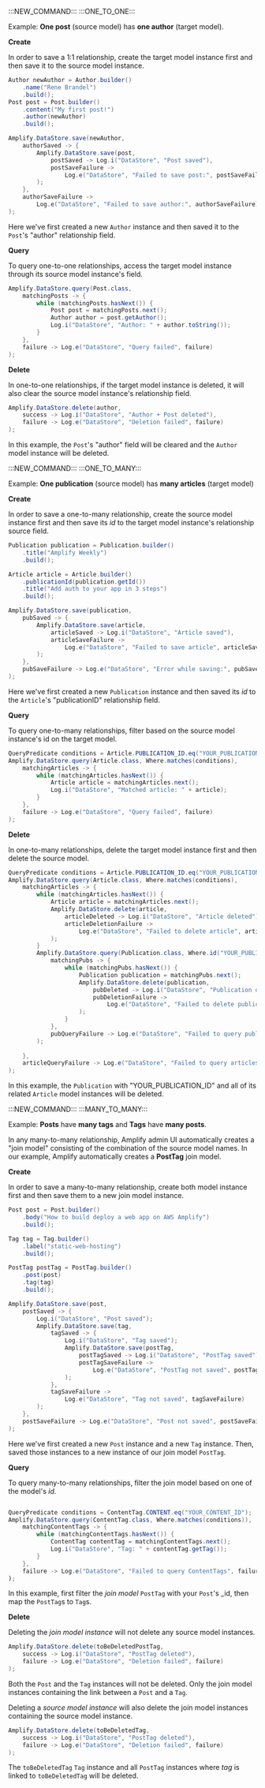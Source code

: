 :::NEW_COMMAND:::
:::ONE_TO_ONE:::

Example: **One post** (source model) has **one author** (target model).

**Create**

In order to save a 1:1 relationship, create the target model instance first and then save it to the source model instance.

```java
Author newAuthor = Author.builder()
    .name("Rene Brandel")
    .build();
Post post = Post.builder()
    .content("My first post!")
    .author(newAuthor)
    .build();

Amplify.DataStore.save(newAuthor,
    authorSaved -> {
        Amplify.DataStore.save(post,
            postSaved -> Log.i("DataStore", "Post saved"),
            postSaveFailure ->
                Log.e("DataStore", "Failed to save post:", postSaveFailure)
        );
    },
    authorSaveFailure ->
        Log.e("DataStore", "Failed to save author:", authorSaveFailure)
);
```
Here we've first created a new `Author` instance and then saved it to the `Post`'s "author" relationship field.

**Query**

To query one-to-one relationships, access the target model instance through its source model instance's field.

```java
Amplify.DataStore.query(Post.class,
    matchingPosts -> {
        while (matchingPosts.hasNext()) {
            Post post = matchingPosts.next();
            Author author = post.getAuthor();
            Log.i("DataStore", "Author: " + author.toString());
        }
    },
    failure -> Log.e("DataStore", "Query failed", failure)
);
```

**Delete**

In one-to-one relationships, if the target model instance is deleted, it will also clear the source model instance's relationship field.

```java
Amplify.DataStore.delete(author,
    success -> Log.i("DataStore", "Author + Post deleted"),
    failure -> Log.e("DataStore", "Deletion failed", failure)
);
```

In this example, the `Post`'s "author" field will be cleared and the `Author` model instance will be deleted.

:::NEW_COMMAND:::
:::ONE_TO_MANY:::

Example: **One publication** (source model) has **many articles** (target model)

**Create**

In order to save a one-to-many relationship, create the source model instance first and then save its _id_ to the target model instance's relationship source field.

```java
Publication publication = Publication.builder()
    .title("Amplify Weekly")
    .build();

Article article = Article.builder()
    .publicationId(publication.getId())
    .title("Add auth to your app in 3 steps")
    .build();

Amplify.DataStore.save(publication,
    pubSaved -> {
        Amplify.DataStore.save(article,
            articleSaved -> Log.i("DataStore", "Article saved"),
            articleSaveFailure ->
                Log.e("DataStore", "Failed to save article", articleSaveFailure)
        );
    },
    pubSaveFailure -> Log.e("DataStore", "Error while saving:", pubSaveFailure)
);
```
Here we've first created a new `Publication` instance and then saved its _id_ to the `Article`'s "publicationID" relationship field.

**Query**

To query one-to-many relationships, filter based on the source model instance's id on the target model.

```java
QueryPredicate conditions = Article.PUBLICATION_ID.eq("YOUR_PUBLICATION_ID")
Amplify.DataStore.query(Article.class, Where.matches(conditions),
    matchingArticles -> {
        while (matchingArticles.hasNext()) {
            Article article = matchingArticles.next();
            Log.i("DataStore", "Matched article: " + article);
        }
    },
    failure -> Log.e("DataStore", "Query failed", failure)
);
```

**Delete**

In one-to-many relationships, delete the target model instance first and then delete the source model.

```java
QueryPredicate conditions = Article.PUBLICATION_ID.eq("YOUR_PUBLICATION_ID");
Amplify.DataStore.query(Article.class, Where.matches(conditions),
    matchingArticles -> {
        while (matchingArticles.hasNext()) {
            Article article = matchingArticles.next();
            Amplify.DataStore.delete(article,
                articleDeleted -> Log.i("DataStore", "Article deleted"),
                articleDeletionFailure ->
                    Log.e("DataStore", "Failed to delete article", articleDeletionFailure)
            );
        }
        Amplify.DataStore.query(Publication.class, Where.id("YOUR_PUBLICATION_ID"),
            matchingPubs -> {
                while (matchingPubs.hasNext()) {
                    Publication publication = matchingPubs.next();
                    Amplify.DataStore.delete(publication,
                        pubDeleted -> Log.i("DataStore", "Publication deleted"),
                        pubDeletionFailure ->
                            Log.e("DataStore", "Failed to delete publication", pubDeletionFailure)
                    );
                }
            },
            pubQueryFailure -> Log.e("DataStore", "Failed to query publications", pubQueryFailure)
        );
    
    },
    articleQueryFailure -> Log.e("DataStore", "Failed to query articles", articleQueryFailure)
);
```

In this example, the `Publication` with "YOUR_PUBLICATION_ID" and all of its related `Article` model instances will be deleted.

:::NEW_COMMAND:::
:::MANY_TO_MANY:::

Example: **Posts** have **many tags** and **Tags** have **many posts**. 

In any many-to-many relationship, Amplify admin UI automatically creates a "join model" consisting of the combination of the source model names. In our example, Amplify automatically creates a **PostTag** join model.

**Create**

In order to save a many-to-many relationship, create both model instance first and then save them to a new join model instance.

```java
Post post = Post.builder()
    .body("How to build deploy a web app on AWS Amplify")
    .build();

Tag tag = Tag.builder()
    .label("static-web-hosting")
    .build();

PostTag postTag = PostTag.builder()
    .post(post)
    .tag(tag)
    .build();

Amplify.DataStore.save(post,
    postSaved -> {
        Log.i("DataStore", "Post saved");
        Amplify.DataStore.save(tag,
            tagSaved -> {
                Log.i("DataStore", "Tag saved");
                Amplify.DataStore.save(postTag,
                    postTagSaved -> Log.i("DataStore", "PostTag saved"),
                    postTagSaveFailure ->
                        Log.e("DataStore", "PostTag not saved", postTagSaveFailure)
                );
            },
            tagSaveFailure ->
                Log.e("DataStore", "Tag not saved", tagSaveFailure)
        );
    },
    postSaveFailure -> Log.e("DataStore", "Post not saved", postSaveFailure)
);
```

Here we've first created a new `Post` instance and a new `Tag` instance. Then, saved those instances to a new instance of our join model `PostTag`.

**Query**

To query many-to-many relationships, filter the join model based on one of the model's _id_.

```java

QueryPredicate conditions = ContentTag.CONTENT.eq("YOUR_CONTENT_ID");
Amplify.DataStore.query(ContentTag.class, Where.matches(conditions)),
    matchingContentTags -> {
        while (matchingContentTags.hasNext()) {
            ContentTag contentTag = matchingContentTags.next();
            Log.i("DataStore", "Tag: " + contentTag.getTag());
        }
    },
    failure -> Log.e("DataStore", "Failed to query ContentTags", failure)
);
```

In this example, first filter the _join model_ `PostTag` with your `Post`'s _id, then map the `PostTag`s to `Tag`s.

**Delete**

Deleting the _join model instance_ will not delete any source model instances.

```java
Amplify.DataStore.delete(toBeDeletedPostTag,
    success -> Log.i("DataStore", "PostTag deleted"),
    failure -> Log.e("DataStore", "Deletion failed", failure)
);
```
Both the `Post` and the `Tag` instances will not be deleted. Only the join model instances containing the link between a `Post` and a `Tag`.  

Deleting a _source model instance_ will also delete the join model instances containing the source model instance.
```java
Amplify.DataStore.delete(toBeDeletedTag,
    success -> Log.i("DataStore", "PostTag deleted"),
    failure -> Log.e("DataStore", "Deletion failed", failure)
);

```
The `toBeDeletedTag` `Tag` instance and all `PostTag` instances where _tag_ is linked to `toBeDeletedTag` will be deleted.
